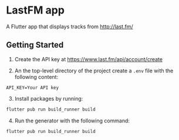 # LastFM app

A Flutter app that displays tracks from http://last.fm/

## Getting Started

1. Create the API key at https://www.last.fm/api/account/create

2. An the top-level directory of the project create a `.env` file with the following content:
```
API_KEY=Your API key
```

3. Install packages by running:
```sh
flutter pub run build_runner build
```

4. Run the generator with the following command:
```sh
flutter pub run build_runner build
```
